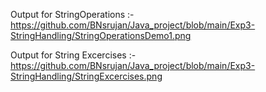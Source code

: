 Output for StringOperations :-                                                                            
https://github.com/BNsrujan/Java_project/blob/main/Exp3-StringHandling/StringOperationsDemo1.png

Output for String Excercises :-                                                                           
https://github.com/BNsrujan/Java_project/blob/main/Exp3-StringHandling/StringExcercises.png
